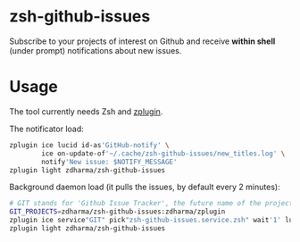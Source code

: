 # zsh-github-issues

Subscribe to your projects of interest on Github and receive **within shell** (under
prompt) notifications about new issues.

# Usage

The tool currently needs Zsh and [zplugin](https://github.com/zdharma/zplugin).

The notificator load:
```zsh
zplugin ice lucid id-as'GitHub-notify' \
        ice on-update-of'~/.cache/zsh-github-issues/new_titles.log' \
        notify'New issue: $NOTIFY_MESSAGE'
zplugin light zdharma/zsh-github-issues
```

Background daemon load (it pulls the issues, by default every 2 minutes):
```zsh
# GIT stands for 'Github Issue Tracker', the future name of the project
GIT_PROJECTS=zdharma/zsh-github-issues:zdharma/zplugin
zplugin ice service"GIT" pick"zsh-github-issues.service.zsh" wait'1' lucid
zplugin light zdharma/zsh-github-issues
```

<!-- vim:tw=89
-->
